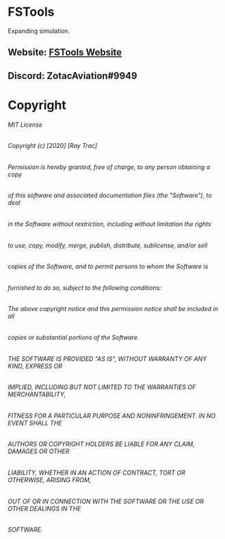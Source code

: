 # FSTools
Expanding simulation.

## Website: [FSTools Website](http://fstoolsza.weebly.com/)
## Discord: ZotacAviation#9949

# Copyright

###### MIT License

###### Copyright (c) [2020] [Ray Trac]

###### Permission is hereby granted, free of charge, to any person obtaining a copy
###### of this software and associated documentation files (the "Software"), to deal
###### in the Software without restriction, including without limitation the rights
###### to use, copy, modify, merge, publish, distribute, sublicense, and/or sell
###### copies of the Software, and to permit persons to whom the Software is
###### furnished to do so, subject to the following conditions:

###### The above copyright notice and this permission notice shall be included in all
###### copies or substantial portions of the Software.

###### THE SOFTWARE IS PROVIDED "AS IS", WITHOUT WARRANTY OF ANY KIND, EXPRESS OR
###### IMPLIED, INCLUDING BUT NOT LIMITED TO THE WARRANTIES OF MERCHANTABILITY,
###### FITNESS FOR A PARTICULAR PURPOSE AND NONINFRINGEMENT. IN NO EVENT SHALL THE
###### AUTHORS OR COPYRIGHT HOLDERS BE LIABLE FOR ANY CLAIM, DAMAGES OR OTHER
###### LIABILITY, WHETHER IN AN ACTION OF CONTRACT, TORT OR OTHERWISE, ARISING FROM,
###### OUT OF OR IN CONNECTION WITH THE SOFTWARE OR THE USE OR OTHER DEALINGS IN THE
###### SOFTWARE.
